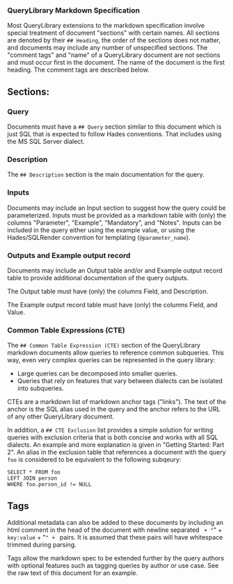 
### QueryLibrary Markdown Specification

Most QueryLibrary extensions to the markdown specification
involve special treatment of document "sections"
with certain names. All sections are denoted by their 
`## Heading`, the order
of the sections does not matter,
and documents may include any
number of unspecified sections. The "comment tags"
and "name" of a QueryLibrary document are not 
sections and must
occur first in the document. The name of the document
is the first heading. The comment tags are
described below.

## Sections:

### Query

Documents must have a 
`## Query` section 
similar to this document which
is just SQL that is expected to follow
Hades conventions. That includes using the 
MS SQL Server dialect.

### Description

The `## Description` section
is the main documentation for the query.

### Inputs

Documents may include an Input section to suggest
how the query could be parameterized. Inputs must
be provided as a markdown table with (only) the columns
"Parameter", "Example", "Mandatory", and "Notes".
Inputs can be included in the query either using
the example value, or using the Hades/SQLRender
convention for templating (`@parameter_name`).

### Outputs and Example output record

Documents may include an Output table 
and/or and Example output record table
to provide
additional documentation of the query outputs.

The Output table must have
(only) the columns Field, and Description.

The Example output record table must have (only)
the columns Field, and Value.

### Common Table Expressions (CTE)

The `## Common Table Expression (CTE)`
section of the QueryLibrary markdown documents
allow queries to reference common subqueries. This
way, even very complex queries can be represented
in the query library:
- Large queries can be decomposed into smaller queries.
- Queries that rely on features that vary between 
    dialects can be isolated into subqueries.

CTEs are a markdown list of markdown anchor tags 
("links"). The text of the anchor is the SQL 
alias used in the query
and the anchor refers to the URL of any other 
QueryLibrary document.

In addition, a `## CTE Exclusion` list
provides a simple solution for writing 
queries with exclusion criteria that 
is both concise and works with all
SQL dialects. An example and more 
explanation is given in
"Getting Started: Part 2". 
An alias in the exclusion table that
references a document with the query 
`foo` is considered to be
equivalent to the following subqeury:
```
SELECT * FROM foo 
LEFT JOIN person 
WHERE foo.person_id != NULL
```

## Tags
Additional metadata can also be added to these 
documents by including an html comment in the head
of the document with newline separated
` + "`" + `key:value` + "`" + ` pairs. It is assumed that
these pairs will have whitespace trimmed during parsing.

Tags allow the markdown spec to be extended
further by the query authors with optional 
features such as tagging queries by author or use case.
See the raw text of this document for an example.

